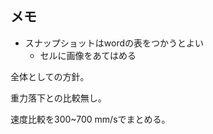 ## メモ



- スナップショットはwordの表をつかうとよい
  - セルに画像をあてはめる



全体としての方針。

重力落下との比較無し。

速度比較を300~700 mm/sでまとめる。